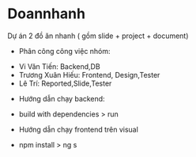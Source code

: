 # Doannhanh
Dự án 2 đồ ăn nhanh ( gồm slide + project + document)
- Phân công công việc nhóm:
+ Vi Văn Tiến: Backend,DB
+ Trương Xuân Hiếu: Frontend, Design,Tester
+ Lê Trí: Reported,Slide,Tester
- Hướng dẫn chạy backend:
+ build with dependencies > run
- Hướng dẫn chạy frontend trên visual
+ npm install > ng s
